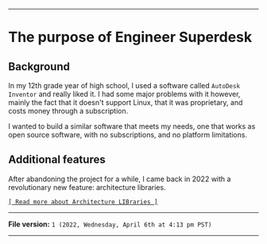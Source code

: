 
***

# The purpose of Engineer Superdesk

## Background

In my 12th grade year of high school, I used a software called `AutoDesk Inventor` and really liked it. I had some major problems with it however, mainly the fact that it doesn't support Linux, that it was proprietary, and costs money through a subscription.

I wanted to build a similar software that meets my needs, one that works as open source software, with no subscriptions, and no platform limitations.

## Additional features

After abandoning the project for a while, I came back in 2022 with a revolutionary new feature: architecture libraries.

[` [ Read more about Architecture LIBraries ] `](/Docs/Architecture/LIBraries/)

***

**File version:** `1 (2022, Wednesday, April 6th at 4:13 pm PST)`

***
